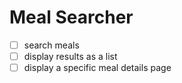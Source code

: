 # Meal Searcher

- [ ] search meals
- [ ] display results as a list
- [ ] display a specific meal details page

